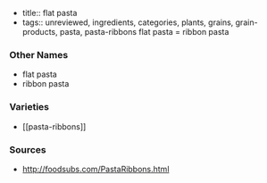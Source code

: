 - title:: flat pasta
- tags:: unreviewed, ingredients, categories, plants, grains, grain-products, pasta, pasta-ribbons
flat pasta = ribbon pasta

### Other Names

* flat pasta
* ribbon pasta

### Varieties

* [[pasta-ribbons]]

### Sources
* http://foodsubs.com/PastaRibbons.html

